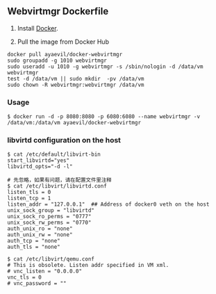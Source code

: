 
## Webvirtmgr Dockerfile

1. Install [Docker](https://www.docker.com/).

2. Pull the image from Docker Hub

```
docker pull ayaevil/docker-webvirtmgr
sudo groupadd -g 1010 webvirtmgr
sudo useradd -u 1010 -g webvirtmgr -s /sbin/nologin -d /data/vm webvirtmgr
test -d /data/vm || sudo mkdir  -pv /data/vm
sudo chown -R webvirtmgr:webvirtmgr /data/vm
```

### Usage

```
$ docker run -d -p 8080:8080 -p 6080:6080 --name webvirtmgr -v /data/vm:/data/vm ayaevil/docker-webvirtmgr
```

### libvirtd configuration on the host

```
$ cat /etc/default/libvirt-bin
start_libvirtd="yes"
libvirtd_opts="-d -l"
```

```
# 先忽略，如果有问题，请在配置文件里注释
$ cat /etc/libvirt/libvirtd.conf
listen_tls = 0
listen_tcp = 1
listen_addr = "127.0.0.1"  ## Address of docker0 veth on the host
unix_sock_group = "libvirtd"
unix_sock_ro_perms = "0777"
unix_sock_rw_perms = "0770"
auth_unix_ro = "none"
auth_unix_rw = "none"
auth_tcp = "none"
auth_tls = "none"
```

```
$ cat /etc/libvirt/qemu.conf
# This is obsolete. Listen addr specified in VM xml.
# vnc_listen = "0.0.0.0"
vnc_tls = 0
# vnc_password = ""
```
